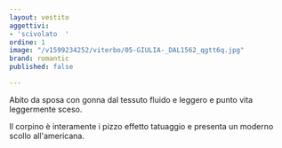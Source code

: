 ```yaml
---
layout: vestito
aggettivi:
- 'scivolato  '
ordine: 1
image: "/v1599234252/viterbo/05-GIULIA-_DAL1562_qgtt6q.jpg"
brand: romantic
published: false

---
```

Abito da sposa con gonna dal tessuto fluido e leggero e punto vita leggermente sceso.

 Il corpino è interamente i pizzo effetto tatuaggio e presenta un moderno scollo all'americana.